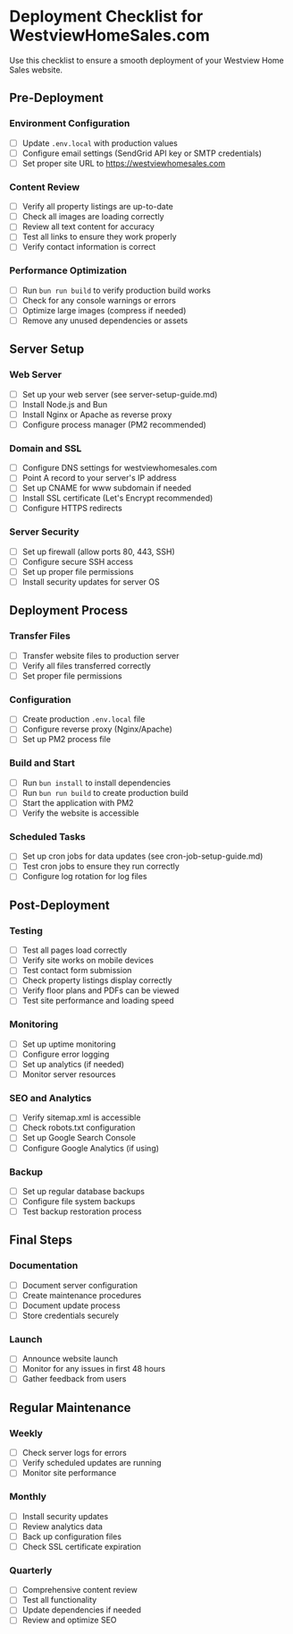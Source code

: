 # Deployment Checklist for WestviewHomeSales.com

Use this checklist to ensure a smooth deployment of your Westview Home Sales website.

## Pre-Deployment

### Environment Configuration
- [ ] Update `.env.local` with production values
- [ ] Configure email settings (SendGrid API key or SMTP credentials)
- [ ] Set proper site URL to https://westviewhomesales.com

### Content Review
- [ ] Verify all property listings are up-to-date
- [ ] Check all images are loading correctly
- [ ] Review all text content for accuracy
- [ ] Test all links to ensure they work properly
- [ ] Verify contact information is correct

### Performance Optimization
- [ ] Run `bun run build` to verify production build works
- [ ] Check for any console warnings or errors
- [ ] Optimize large images (compress if needed)
- [ ] Remove any unused dependencies or assets

## Server Setup

### Web Server
- [ ] Set up your web server (see server-setup-guide.md)
- [ ] Install Node.js and Bun
- [ ] Install Nginx or Apache as reverse proxy
- [ ] Configure process manager (PM2 recommended)

### Domain and SSL
- [ ] Configure DNS settings for westviewhomesales.com
- [ ] Point A record to your server's IP address
- [ ] Set up CNAME for www subdomain if needed
- [ ] Install SSL certificate (Let's Encrypt recommended)
- [ ] Configure HTTPS redirects

### Server Security
- [ ] Set up firewall (allow ports 80, 443, SSH)
- [ ] Configure secure SSH access
- [ ] Set up proper file permissions
- [ ] Install security updates for server OS

## Deployment Process

### Transfer Files
- [ ] Transfer website files to production server
- [ ] Verify all files transferred correctly
- [ ] Set proper file permissions

### Configuration
- [ ] Create production `.env.local` file
- [ ] Configure reverse proxy (Nginx/Apache)
- [ ] Set up PM2 process file

### Build and Start
- [ ] Run `bun install` to install dependencies
- [ ] Run `bun run build` to create production build
- [ ] Start the application with PM2
- [ ] Verify the website is accessible

### Scheduled Tasks
- [ ] Set up cron jobs for data updates (see cron-job-setup-guide.md)
- [ ] Test cron jobs to ensure they run correctly
- [ ] Configure log rotation for log files

## Post-Deployment

### Testing
- [ ] Test all pages load correctly
- [ ] Verify site works on mobile devices
- [ ] Test contact form submission
- [ ] Check property listings display correctly
- [ ] Verify floor plans and PDFs can be viewed
- [ ] Test site performance and loading speed

### Monitoring
- [ ] Set up uptime monitoring
- [ ] Configure error logging
- [ ] Set up analytics (if needed)
- [ ] Monitor server resources

### SEO and Analytics
- [ ] Verify sitemap.xml is accessible
- [ ] Check robots.txt configuration
- [ ] Set up Google Search Console
- [ ] Configure Google Analytics (if using)

### Backup
- [ ] Set up regular database backups
- [ ] Configure file system backups
- [ ] Test backup restoration process

## Final Steps

### Documentation
- [ ] Document server configuration
- [ ] Create maintenance procedures
- [ ] Document update process
- [ ] Store credentials securely

### Launch
- [ ] Announce website launch
- [ ] Monitor for any issues in first 48 hours
- [ ] Gather feedback from users

## Regular Maintenance

### Weekly
- [ ] Check server logs for errors
- [ ] Verify scheduled updates are running
- [ ] Monitor site performance

### Monthly
- [ ] Install security updates
- [ ] Review analytics data
- [ ] Back up configuration files
- [ ] Check SSL certificate expiration

### Quarterly
- [ ] Comprehensive content review
- [ ] Test all functionality
- [ ] Update dependencies if needed
- [ ] Review and optimize SEO
